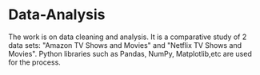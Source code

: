 # Data-Analysis
The work is on data cleaning and analysis. It is a comparative study of 2 data sets: "Amazon TV Shows and Movies" and "Netflix TV Shows and Movies". Python libraries such as Pandas, NumPy, Matplotlib,etc are used for the process. 
